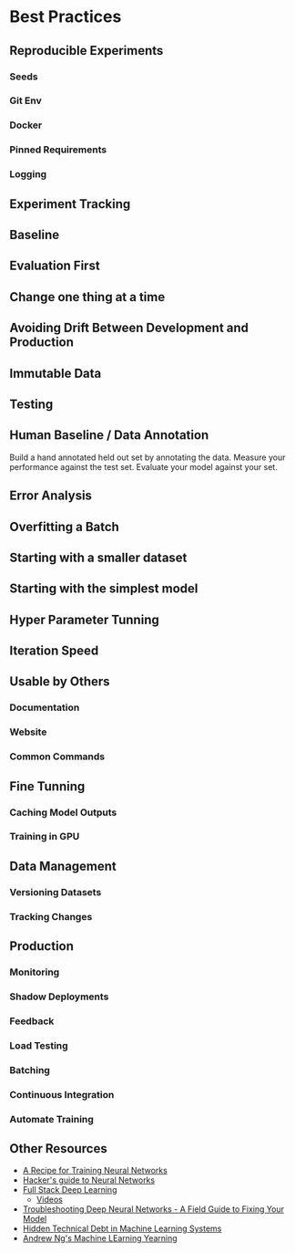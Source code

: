 # Best Practices

## Reproducible Experiments

### Seeds

### Git Env

### Docker

### Pinned Requirements

### Logging


## Experiment Tracking


## Baseline


## Evaluation First

## Change one thing at a time


## Avoiding Drift Between Development and Production


## Immutable Data


## Testing


## Human Baseline / Data Annotation

Build a hand annotated held out set by annotating the data. 
Measure your performance against the test set. Evaluate your model against your set.

## Error Analysis


## Overfitting a Batch

## Starting with a smaller dataset


## Starting with the simplest model


## Hyper Parameter Tunning

## Iteration Speed

## Usable by Others

### Documentation

### Website

### Common Commands

## Fine Tunning

### Caching Model Outputs

### Training in GPU

## Data Management

### Versioning Datasets

### Tracking Changes


## Production

### Monitoring

### Shadow Deployments

### Feedback

### Load Testing

### Batching

### Continuous Integration

### Automate Training

## Other Resources

- [A Recipe for Training Neural Networks](http://karpathy.github.io/2019/04/25/recipe/)
- [Hacker's guide to Neural Networks](http://karpathy.github.io/neuralnets/)
- [Full Stack Deep Learning](https://fullstackdeeplearning.com/march2019)
  - [Videos](https://www.youtube.com/channel/UCVchfoB65aVtQiDITbGq2LQ/featured)
- [Troubleshooting Deep Neural Networks - A Field Guide to Fixing Your Model](http://josh-tobin.com/troubleshooting-deep-neural-networks.html)
- [Hidden Technical Debt in Machine Learning Systems](https://papers.nips.cc/paper/5656-hidden-technical-debt-in-machine-learning-systems)
- [Andrew Ng's Machine LEarning Yearning](https://github.com/ajaymache/machine-learning-yearning)